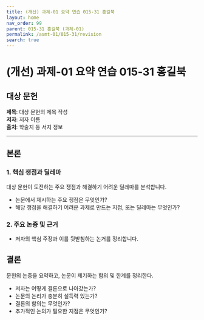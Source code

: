 ```yaml
---
title: (개선) 과제-01 요약 연습 015-31 홍길북
layout: home
nav_order: 99
parent: 015-31 홍길북 (과제-01)
permalink: /asmt-01/015-31/revision
search: true
---
```


# (개선) 과제-01 요약 연습 015-31 홍길북 


## 대상 문헌
**제목**: 대상 문헌의 제목 작성  
**저자**: 저자 이름  
**출처**: 학술지 등 서지 정보  

---

## 본론

### 1. 핵심 쟁점과 딜레마

대상 문헌이 도전하는 주요 쟁점과 해결하기 어려운 딜레마를 분석합니다.  
- 논문에서 제시하는 주요 쟁점은 무엇인가?
- 해당 쟁점을 해결하기 어려운 과제로 만드는 지점, 또는 딜레마는 무엇인가?

### 2. 주요 논증 및 근거

- 저자의 핵심 주장과 이를 뒷받침하는 논거를 정리합니다.


## 결론
문헌의 논증을 요약하고, 논문이 제기하는 함의 및 한계를 정리한다.

- 저자는 어떻게 결론으로 나아갔는가?
- 논문의 논리가 충분히 설득력 있는가?
- 결론의 함의는 무엇인가?
- 추가적인 논의가 필요한 지점은 무엇인가?
